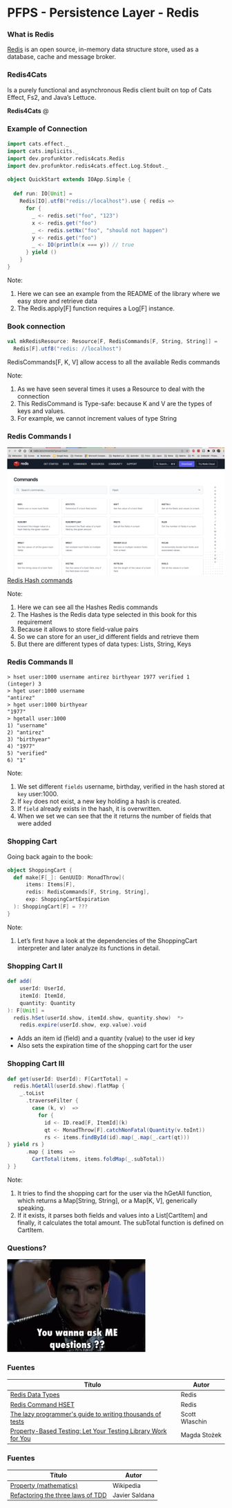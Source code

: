 # PFPS - Persistence Layer - Redis 



### What is Redis

[Redis](https://redis.io/) is an open source, in-memory data structure store, used as a database, cache and message broker. <i class="fa-solid fa-book"></i>



### Redis4Cats

Is a purely functional and asynchronous Redis client built on top of Cats Effect, Fs2, and Java’s Lettuce.

<p>
  <strong>Redis4Cats</strong> @
  <a href="https://github.com/profunktor/redis4cats"><i class="fa-brands fa-github-square"></i></a>
</p>



### Example of Connection

```scala mdoc:invisible
import cats.effect._
import cats.implicits._
import dev.profunktor.redis4cats.Redis
import dev.profunktor.redis4cats.effect.Log.Stdout._
```

```scala mdoc
object QuickStart extends IOApp.Simple {

  def run: IO[Unit] =
    Redis[IO].utf8("redis://localhost").use { redis =>
      for {
        _ <- redis.set("foo", "123")
        x <- redis.get("foo")
        _ <- redis.setNx("foo", "should not happen")
        y <- redis.get("foo")
        _ <- IO(println(x === y)) // true
      } yield ()
    }
}
```

Note:
1. Here we can see an example from the README of the library where we easy store and retrieve data
2. The Redis.apply[F] function requires a Log[F] instance.



### Book connection

```scala
val mkRedisResource: Resource[F, RedisCommands[F, String, String]] =
  Redis[F].utf8("redis: //localhost")
```

RedisCommands[F, K, V] allow access to all the available Redis commands

Note:
1. As we have seen several times it uses a Resource to deal with the connection 
2. This RedisCommand is Type-safe: because K and V are the types of keys and values. 
3. For example, we cannot increment values of type String



### Redis Commands I

![Redis commands](imgs/CommandsRedis.png)
[Redis Hash commands](https://redis.io/commands/?group=hash)


Note: 
1. Here we can see all the Hashes Redis commands 
2. The Hashes is the Redis data type selected in this book for this requirement 
3. Because it allows to store field-value pairs 
4. So we can store for an user_id different fields and retrieve them
5. But there are different types of data types: Lists, String, Keys



### Redis Commands II

```shell
> hset user:1000 username antirez birthyear 1977 verified 1
(integer) 3
> hget user:1000 username
"antirez"
> hget user:1000 birthyear
"1977"
> hgetall user:1000
1) "username"
2) "antirez"
3) "birthyear"
4) "1977"
5) "verified"
6) "1"
```

Note:
1. We set different  `fields` username, birthday, verified  in the hash stored at `key` user:1000. 
2. If `key` does not exist, a new key holding a hash is created. 
3. If `field` already exists in the hash, it is overwritten. 
4. When we set we can see that the it returns the number of fields that were added



### Shopping Cart
Going back again to the book:
```scala
object ShoppingCart {
  def make[F[_]: GenUUID: MonadThrow](
      items: Items[F],
      redis: RedisCommands[F, String, String],
      exp: ShoppingCartExpiration
  ): ShoppingCart[F] = ???
}
```

Note:
1. Let’s first have a look at the dependencies of the ShoppingCart interpreter and later analyze its functions in detail.


### Shopping Cart II

```scala
def add(
    userId: UserId,
    itemId: ItemId,
    quantity: Quantity
): F[Unit] =
  redis.hSet(userId.show, itemId.show, quantity.show)  *>
    redis.expire(userId.show, exp.value).void
```

- Adds an item id (field) and a quantity (value) to the user id key
- Also sets the expiration time of the shopping cart for the user



### Shopping Cart III

````scala
def get(userId: UserId): F[CartTotal] =
  redis.hGetAll(userId.show).flatMap {
    _.toList
      .traverseFilter {
        case (k, v)  =>
          for {
            id <- ID.read[F, ItemId](k)
            qt <- MonadThrow[F].catchNonFatal(Quantity(v.toInt))
            rs <- items.findById(id).map(_.map(_.cart(qt)))
} yield rs }
      .map { items  =>
        CartTotal(items, items.foldMap(_.subTotal))
} }

````

Note:
1. It tries to find the shopping cart for the user via the hGetAll function, which returns a Map[String, String], or a Map[K, V], generically speaking. 
2. If it exists, it parses both fields and values into a List[CartItem] and finally, it calculates the total amount. The subTotal function is defined on CartItem.





### Questions?

![Questions](imgs/questions.webp)



### Fuentes

| Título                                                                                                       | Autor          |
|--------------------------------------------------------------------------------------------------------------|----------------|
| [Redis Data Types](https://redis.io/docs/data-types/tutorial/#hashes)                                        | Redis          |
| [Redis Command HSET](https://redis.io/commands/hset/)                                                        | Redis          |
| [The lazy programmer's guide to writing thousands of tests](https://www.youtube.com/watch?v=IYzDFHx6QPY)     | Scott Wlaschin |
| [Property-Based Testing: Let Your Testing Library Work for You](https://www.youtube.com/watch?v=pO4_3kg1wMw) | Magda Stożek   |



### Fuentes

| Título                                                                                                            | Autor          |
|-------------------------------------------------------------------------------------------------------------------|----------------|
| [Property (mathematics)](https://en.wikipedia.org/wiki/Property_(mathematics))                                    | Wikipedia      |
| [Refactoring the three laws of TDD](http://www.javiersaldana.com/articles/tech/refactoring-the-three-laws-of-tdd) | Javier Saldana |